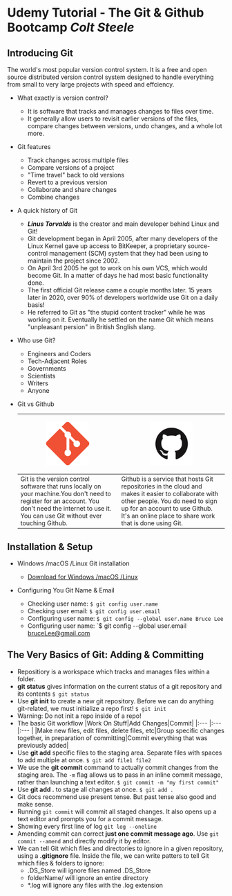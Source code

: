 # **Udemy Tutorial - The Git & Github Bootcamp ***Colt Steele*****

## **Introducing Git**
The world's most popular version control system. It is a free and open source distributed version control system designed to handle everything from small to very large projects with speed and effciency.
- What exactly is version control?
  - It is software that tracks and manages changes to files over time.
  - It generally allow users to revisit earlier versions of the files, compare changes between versions, undo changes, and a whole lot more.
- Git features
  - Track changes across multiple files
  - Compare versions of a project
  - "Time travel" back to old versions
  - Revert to a previous version
  - Collaborate and share changes
  - Combine changes
- A quick history of Git
  - ***Linus Torvalds*** is the creator and main developer behind Linux and Git!
  - Git development began in April 2005, after many developers of the Linux Kernel gave up access to BitKeeper, a proprietary source-control management (SCM) system that they had been using to maintain the project since 2002.
  - On April 3rd 2005 he got to work on his own VCS, which would become Git. In a matter of days he had most basic functionality done.
  - The first official Git release came a couple months later. 15 years later in 2020, over 90% of developers worldwide use Git on a daily basis!
  - He referred to Git as "the stupid content tracker" while he was working on it. Eventually he settled on the name Git which means "unpleasant persion" in British Snglish slang.
- Who use Git?
  - Engineers and Coders
  - Tech-Adjacent Roles
  - Governments
  - Scientists
  - Writers
  - Anyone
- Git vs Github

    | <p align="center"><img src="git_logo.png" width="100" height="100"></p>     | <p align="center"><img src="github_logo.png" width="100" height="100"></p>        |
    |:---                                                                         |                                                                               :---|
    |Git is the version control software that runs locally on your machine.You don't need to register for an account. You don't need the internet to use it. You can use Git without ever touching Github.                                         |Github is a service that hosts Git repositories in the cloud and makes it easier to collaborate with other people. You do need to sign up for an account to use Github. It's an online place to share work that is done using Git.                    |

## **Installation & Setup**
- Windows /macOS /Linux Git installation
  - [Download for Windows /macOS /Linux ](https://git-scm.com/downloads)

- Configuring You Git Name & Email
  - Checking user name: `$ git config user.name`
  - Checking user email: `$ git config user.email`
  - Configuring user name: `$ git config --global user.name Bruce Lee`
  - Configuring user name: `$ git config --global user.email bruceLee@gmail.com

## **The Very Basics of Git: Adding & Committing**
- Repositiory is a workspace which tracks and manages files within a folder.
- **git status** gives information on the current status of a git repository and its contents `$ git status`
- Use **git init** to create a new git repository. Before we can do anything git-related, we must initialize a repo first! `$ git init`
- Warning: Do not init a repo inside of a repo!
- The basic Git workflow
  |Work On Stuff|Add Changes|Commit|
  |:---         |:---       |:---  |
  |Make new files, edit files, delete files, etc|Group specific changes together, in preparation of committing|Commit everything that was previously added|
- Use **git add** specific files to the staging area. Separate files with spaces to add multiple at once. `$ git add file1 file2`
- We use the **git commit** command to actually commit changes from the staging area. The `-m` flag allows us to pass in an inline commit message, rather than launching a text editor. `$ git commit -m "my first commit"`
- Use **git add .** to stage all changes at once. `$ git add .`
- Git docs recommend use present tense. But past tense also good and make sense.
- Running `git commit` will commit all staged changes. It also opens up a text editor and prompts you for a commit message.
- Showing every first line of log `git log --oneline`
- Amending commit can correct **just one commit message ago**. Use `git commit --amend` and directly modify it by editor.
- We can tell Git which files and directories to ignore in a given repository, using a **.gitignore** file. Inside the file, we can write patters to tell Git which files & folders to ignore:
  - .DS_Store will ignore files named .DS_Store
  - folderName/ will ignore an entire directory
  - *.log will ignore any files with the .log extension
